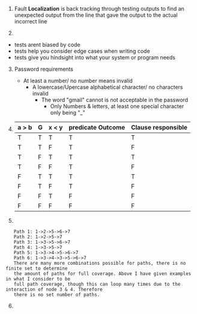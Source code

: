 1. Fault **Localization** is back tracking through testing outputs to find an unexpected output from the line that gave the output to the actual incorrect line

2.
- tests arent biased by code
- tests help you consider edge cases when writing code
- tests give you hindsight into what your system or program needs

3. Password requirements
   - At least a number/ no number means invalid
      - A lowercase/Upercase alphabetical character/ no characters invalid 
         - The word "gmail" cannot is not acceptable in the password
            -  Only Numbers & letters, at least one special character only being "_"
            



4. | a > b| G | x < y |predicate Outcome|Clause responsible|
   |------|---|-------|-----------------|------------------|
   |  T   | T |  T    |   T             |        T         |
   |  T   | T |  F    |   T             |        F         |
   |  T   | F |  T    |   T             |        T         |
   |  T   | F |  F    |   T             |        F         |
   |  F   | T |  T    |   T             |        T         |
   |  F   | T |  F    |   T             |        F         |
   |  F   | F |  T    |   F             |        F         |
   |  F   | F |  F    |   F             |        F         |


5.  
```
   Path 1: 1->2->5->6->7
   Path 2: 1->2->5->7
   Path 3: 1->3->5->6->7
   Path 4: 1->3->5->7
   Path 5: 1->3->4->5->6->7
   Path 6: 1->3->4->3->5->6->7
   There are many more combinations possible for paths, there is no finite set to determine
   the amount of paths for full coverage. Above I have given examples in what I consider to be
   full path coverage, though this can loop many times due to the interaction of node 3 & 4. Therefore
   there is no set number of paths.
```

6. 